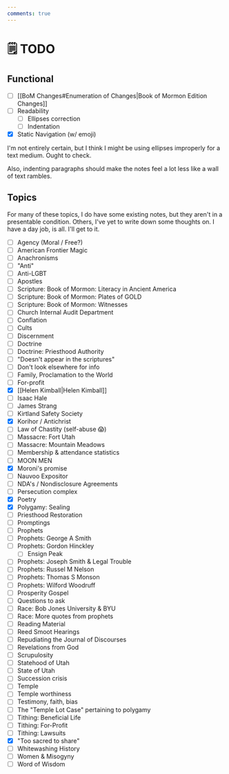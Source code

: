 ```yaml
---
comments: true
---
```

# 🗒️ TODO
## Functional

- [ ] [[BoM Changes#Enumeration of Changes|Book of Mormon Edition Changes]]
- [ ] Readability
	- [ ] Ellipses correction
	- [ ] Indentation
- [x] Static Navigation (w/ emoji)

I'm not entirely certain, but I think I might be using ellipses improperly for a text medium. Ought to check.

Also, indenting paragraphs should make the notes feel a lot less like a wall of text rambles.

## Topics
For many of these topics, I do have some existing notes, but they aren't in a presentable condition. Others, I've yet to write down some thoughts on. I have a day job, is all. I'll get to it.


- [ ] Agency (Moral / Free?)
- [ ] American Frontier Magic
- [ ] Anachronisms
- [ ] "Anti"
- [ ] Anti-LGBT
- [ ] Apostles
- [ ] Scripture: Book of Mormon: Literacy in Ancient America
- [ ] Scripture: Book of Mormon: Plates of GOLD
- [ ] Scripture: Book of Mormon: Witnesses
- [ ] Church Internal Audit Department
- [ ] Conflation
- [ ] Cults
- [ ] Discernment
- [ ] Doctrine
- [ ] Doctrine: Priesthood Authority
- [ ] "Doesn't appear in the scriptures"
- [ ] Don't look elsewhere for info
- [ ] Family, Proclamation to the World
- [ ] For-profit
- [x] [[Helen Kimball|Helen Kimball]]
- [ ] Isaac Hale
- [ ] James Strang
- [ ] Kirtland Safety Society
- [x] Korihor / Antichrist
- [ ] Law of Chastity (self-abuse 😱)
- [ ] Massacre: Fort Utah
- [ ] Massacre: Mountain Meadows
- [ ] Membership & attendance statistics
- [ ] MOON MEN
- [x] Moroni's promise
- [ ] Nauvoo Expositor
- [ ] NDA's / Nondisclosure Agreements
- [ ] Persecution complex
- [x] Poetry
- [x] Polygamy: Sealing
- [ ] Priesthood Restoration
- [ ] Promptings
- [ ] Prophets
- [ ] Prophets: George A Smith
- [ ] Prophets: Gordon Hinckley
	- [ ] Ensign Peak
- [ ] Prophets: Joseph Smith & Legal Trouble
- [ ] Prophets: Russel M Nelson
- [ ] Prophets: Thomas S Monson
- [ ] Prophets: Wilford Woodruff
- [ ] Prosperity Gospel
- [ ] Questions to ask
- [ ] Race: Bob Jones University & BYU
- [ ] Race: More quotes from prophets
- [ ] Reading Material
- [ ] Reed Smoot Hearings
- [ ] Repudiating the Journal of Discourses
- [ ] Revelations from God
- [ ] Scrupulosity
- [ ] Statehood of Utah
- [ ] State of Utah
- [ ] Succession crisis
- [ ] Temple
- [ ] Temple worthiness
- [ ] Testimony, faith, bias
- [ ] The "Temple Lot Case" pertaining to polygamy
- [ ] Tithing: Beneficial Life
- [ ] Tithing: For-Profit
- [ ] Tithing: Lawsuits
- [x] "Too sacred to share"
- [ ] Whitewashing History
- [ ] Women & Misogyny
- [ ] Word of Wisdom
